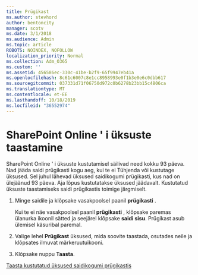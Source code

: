 ```yaml
---
title: Prügikast
ms.author: stevhord
author: bentoncity
manager: scotv
ms.date: 3/1/2018
ms.audience: Admin
ms.topic: article
ROBOTS: NOINDEX, NOFOLLOW
localization_priority: Normal
ms.collection: Adm_O365
ms.custom: ''
ms.assetid: 456586ec-330c-41be-b2f9-65f9947eb41a
ms.openlocfilehash: 8c61c6007c8e1cc8958993e0f1b3e0e6c0dbb617
ms.sourcegitcommit: 037331d71f06750d972c0b6278b23bb15c4806ca
ms.translationtype: MT
ms.contentlocale: et-EE
ms.lasthandoff: 10/18/2019
ms.locfileid: "36552974"
---
```

# <a name="restore-items-in-sharepoint-online"></a>SharePoint Online ' i üksuste taastamine

SharePoint Online ' i üksuste kustutamisel säilivad need kokku 93 päeva. Nad jääda saidi prügikasti kogu aeg, kui te ei Tühjenda või kustutage üksused. Sel juhul lähevad üksused saidikogumi prügikasti, kus nad on ülejäänud 93 päeva. Aja lõpus kustutatakse üksused jäädavalt. Kustutatud üksuste taastamiseks saidi prügikastis toimige järgmiselt.
  
1. Minge saidile ja klõpsake vasakpoolsel paanil **prügikasti** . 
    
    Kui te ei näe vasakpoolsel paanil **prügikasti** , klõpsake paremas ülanurka ikoonil sätted ja seejärel klõpsake **saidi sisu**. Prügikast asub ülemisel käsuribal paremal.
    
2. Valige lehel **Prügikast** üksused, mida soovite taastada, osutades neile ja klõpsates ilmuvat märkeruutuikooni. 
    
3. Klõpsake nuppu **Taasta**.
    
[Taasta kustutatud üksused saidikogumi prügikastis](https://go.microsoft.com/fwlink/?linkid=866439)
  

